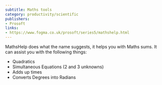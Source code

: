 ```yaml
---
subtitle: Maths tools
category: productivity/scientific
publishers:
- Prosoft
links: 
- https://www.fogma.co.uk/prosoft/series5/mathshelp.html
---
```


MathsHelp does what the name suggests, it helps you with Maths sums. It can assist you with the following things:

- Quadratics
- Simultaneous Equations (2 and 3 unknowns)
- Adds up times
- Converts Degrees into Radians